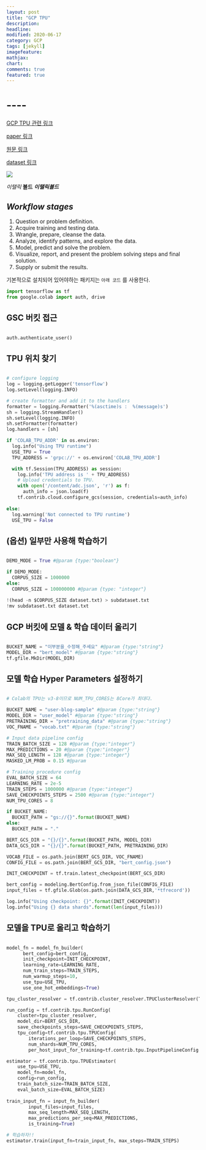 ```yaml
---
layout: post
title: "GCP TPU"
description: 
headline: 
modified: 2020-06-17
category: GCP
tags: [jekyll]
imagefeature: 
mathjax: 
chart: 
comments: true
featured: true
---
```


# ----

[GCP TPU 관련 링크](https://beomi.github.io/2020/02/26/Train-BERT-from-scratch-on-colab-TPU-Tensorflow-ver/)

[paper 링크](-)

[원문 링크](https://colab.research.google.com/drive/1nVn6AFpQSzXBt8_ywfx6XR8ZfQXlKGAz)

[dataset 링크](https://www.kaggle.com/ruizgara/socofing/home)

<img src="{{ site.url }}/images/practice/tf.jpg">

*이탤릭* **볼드** ***이탤릭볼드***

## ***Workflow stages***
1. Question or problem definition.
2. Acquire training and testing data.
3. Wrangle, prepare, cleanse the data.
4. Analyze, identify patterns, and explore the data.
5. Model, predict and solve the problem.
6. Visualize, report, and present the problem solving steps and final solution.
7. Supply or submit the results.
 
기본적으로 설치되어 있어야하는 패키지는 `아래 코드` 를 사용한다.

~~~python
import tensorflow as tf
from google.colab import auth, drive
~~~

## GSC 버킷 접근

~~~python

auth.authenticate_user()

~~~


## TPU 위치 찾기

~~~python

# configure logging
log = logging.getLogger('tensorflow')
log.setLevel(logging.INFO)

# create formatter and add it to the handlers
formatter = logging.Formatter('%(asctime)s :  %(message)s')
sh = logging.StreamHandler()
sh.setLevel(logging.INFO)
sh.setFormatter(formatter)
log.handlers = [sh]

if 'COLAB_TPU_ADDR' in os.environ:
  log.info("Using TPU runtime")
  USE_TPU = True
  TPU_ADDRESS = 'grpc://' + os.environ['COLAB_TPU_ADDR']

  with tf.Session(TPU_ADDRESS) as session:
    log.info('TPU address is ' + TPU_ADDRESS)
    # Upload credentials to TPU.
    with open('/content/adc.json', 'r') as f:
      auth_info = json.load(f)
    tf.contrib.cloud.configure_gcs(session, credentials=auth_info)
    
else:
  log.warning('Not connected to TPU runtime')
  USE_TPU = False

~~~

## (옵션) 일부만 사용해 학습하기

~~~python

DEMO_MODE = True #@param {type:"boolean"}

if DEMO_MODE:
  CORPUS_SIZE = 1000000
else:
  CORPUS_SIZE = 100000000 #@param {type: "integer"}
  
!(head -n $CORPUS_SIZE dataset.txt) > subdataset.txt
!mv subdataset.txt dataset.txt

~~~

## GCP 버킷에 모델 & 학습 데이터 올리기

~~~python

BUCKET_NAME = "이부분을_수정해_주세요" #@param {type:"string"}
MODEL_DIR = "bert_model" #@param {type:"string"}
tf.gfile.MkDir(MODEL_DIR)

~~~

## 모델 학습 Hyper Parameters 설정하기

~~~python

# Colab의 TPU는 v3-8이므로 NUM_TPU_CORES는 8Core가 최대다.

BUCKET_NAME = "user-blog-sample" #@param {type:"string"}
MODEL_DIR = "user_model" #@param {type:"string"}
PRETRAINING_DIR = "pretraining_data" #@param {type:"string"}
VOC_FNAME = "vocab.txt" #@param {type:"string"}

# Input data pipeline config
TRAIN_BATCH_SIZE = 128 #@param {type:"integer"}
MAX_PREDICTIONS = 20 #@param {type:"integer"}
MAX_SEQ_LENGTH = 128 #@param {type:"integer"}
MASKED_LM_PROB = 0.15 #@param

# Training procedure config
EVAL_BATCH_SIZE = 64
LEARNING_RATE = 2e-5
TRAIN_STEPS = 1000000 #@param {type:"integer"}
SAVE_CHECKPOINTS_STEPS = 2500 #@param {type:"integer"}
NUM_TPU_CORES = 8

if BUCKET_NAME:
  BUCKET_PATH = "gs://{}".format(BUCKET_NAME)
else:
  BUCKET_PATH = "."

BERT_GCS_DIR = "{}/{}".format(BUCKET_PATH, MODEL_DIR)
DATA_GCS_DIR = "{}/{}".format(BUCKET_PATH, PRETRAINING_DIR)

VOCAB_FILE = os.path.join(BERT_GCS_DIR, VOC_FNAME)
CONFIG_FILE = os.path.join(BERT_GCS_DIR, "bert_config.json")

INIT_CHECKPOINT = tf.train.latest_checkpoint(BERT_GCS_DIR)

bert_config = modeling.BertConfig.from_json_file(CONFIG_FILE)
input_files = tf.gfile.Glob(os.path.join(DATA_GCS_DIR,'*tfrecord'))

log.info("Using checkpoint: {}".format(INIT_CHECKPOINT))
log.info("Using {} data shards".format(len(input_files)))

~~~

## 모델을 TPU로 올리고 학습하기

~~~python

model_fn = model_fn_builder(
      bert_config=bert_config,
      init_checkpoint=INIT_CHECKPOINT,
      learning_rate=LEARNING_RATE,
      num_train_steps=TRAIN_STEPS,
      num_warmup_steps=10,
      use_tpu=USE_TPU,
      use_one_hot_embeddings=True)

tpu_cluster_resolver = tf.contrib.cluster_resolver.TPUClusterResolver(TPU_ADDRESS)

run_config = tf.contrib.tpu.RunConfig(
    cluster=tpu_cluster_resolver,
    model_dir=BERT_GCS_DIR,
    save_checkpoints_steps=SAVE_CHECKPOINTS_STEPS,
    tpu_config=tf.contrib.tpu.TPUConfig(
        iterations_per_loop=SAVE_CHECKPOINTS_STEPS,
        num_shards=NUM_TPU_CORES,
        per_host_input_for_training=tf.contrib.tpu.InputPipelineConfig.PER_HOST_V2))

estimator = tf.contrib.tpu.TPUEstimator(
    use_tpu=USE_TPU,
    model_fn=model_fn,
    config=run_config,
    train_batch_size=TRAIN_BATCH_SIZE,
    eval_batch_size=EVAL_BATCH_SIZE)
  
train_input_fn = input_fn_builder(
        input_files=input_files,
        max_seq_length=MAX_SEQ_LENGTH,
        max_predictions_per_seq=MAX_PREDICTIONS,
        is_training=True)

# 학습하자!!
estimator.train(input_fn=train_input_fn, max_steps=TRAIN_STEPS)

~~~
